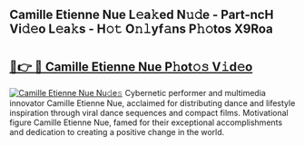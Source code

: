 ## Camille Etienne Nue L𝚎a𝚔ed N𝚞𝚍e - Part-ncH Vi𝚍𝚎o L𝚎a𝚔s - H𝚘𝚝 O𝚗𝚕yf𝚊ns P𝚑𝚘tos X9Roa

# <h2><a href="http://kfdlvre.oniu.top/?m=Camille+Etienne+Nue">🔗👉 🔴 Camille Etienne Nue P𝚑ot𝚘𝚜 V𝚒d𝚎o</a></h2>

[![Camille Etienne Nue Nu𝚍e𝚜](https://i.imgur.com/0qMVB7G.gif)](http://kfdlvre.oniu.top/?m=Camille+Etienne+Nue)
Cybernetic performer and multimedia innovator Camille Etienne Nue, acclaimed for distributing dance and lifestyle inspiration through viral dance sequences and compact films. Motivational figure Camille Etienne Nue, famed for their exceptional accomplishments and dedication to creating a positive change in the world.  
